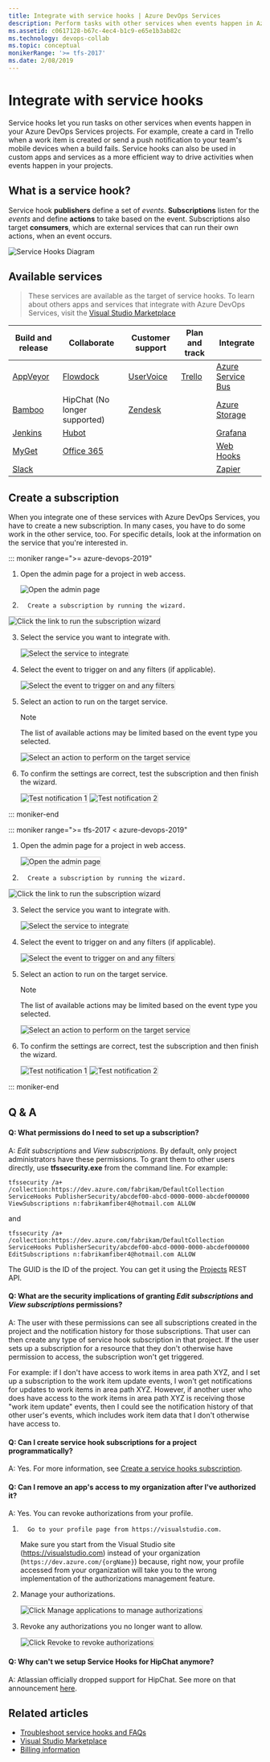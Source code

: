 ```yaml
---
title: Integrate with service hooks | Azure DevOps Services
description: Perform tasks with other services when events happen in Azure DevOps Services projects
ms.assetid: c0617128-b67c-4ec4-b1c9-e65e1b3ab82c
ms.technology: devops-collab
ms.topic: conceptual
monikerRange: '>= tfs-2017'
ms.date: 2/08/2019
---
```


# Integrate with service hooks

Service hooks let you run tasks on other services when events happen in your Azure DevOps Services
projects. For example, create a card in Trello when a work item is created
or send a push notification to your team's mobile devices when a build fails. Service hooks
can also be used in custom apps and services as a more efficient way to drive activities
when events happen in your projects.

## What is a service hook?

Service hook **publishers** define a set of _events_. **Subscriptions** listen for the _events_ and
define **actions** to take based on the event.
Subscriptions also target **consumers**, which are external services that can run their own actions,
when an event occurs.

![Service Hooks Diagram](./media/service-hooks.png)

## Available services

> These services are available as the target of service hooks. To learn about others apps and services that
> integrate with Azure DevOps Services, visit the [Visual Studio Marketplace](https://marketplace.visualstudio.com/#AzureDevOpsServices)

| Build and release                                                                  | Collaborate                                                                                                                                 | Customer support                                                                                        | Plan and track                 | Integrate                                                                                                          |
| ---------------------------------------------------------------------------------- | ------------------------------------------------------------------------------------------------------------------------------------------- | ------------------------------------------------------------------------------------------------------- | ------------------------------ | ------------------------------------------------------------------------------------------------------------------ |
| [AppVeyor](https://www.appveyor.com/docs/)                                         | [Flowdock](https://www.flowdock.com/api/integration-getting-started)                                                                        | [UserVoice](https://feedback.uservoice.com/knowledgebase/articles/363410-vsts-azure-devops-integration) | [Trello](./services/trello.md) | [Azure Service Bus](../pipelines/tasks/utility/publish-to-azure-service-bus.md)                                    |
| [Bamboo](https://confluence.atlassian.com/bamboo/enabling-webhooks-946626050.html) | HipChat (No longer supported)                                                                                                               | [Zendesk](https://support.zendesk.com/hc/articles/204890268-Creating-webhooks-with-the-HTTP-target)     |                                | [Azure Storage](https://docs.microsoft.com/azure/azure-functions/functions-integrate-storage-queue-output-binding) |
| [Jenkins](./services/jenkins.md)                                                   | [Hubot](https://hubot.github.com/docs/)                                                                                                     |                                                                                                         |                                | [Grafana](./services/grafana.md)                                                                                   |
| [MyGet](https://docs.myget.org/docs/reference/webhooks)                            | [Office 365](https://docs.microsoft.com/office/office-365-management-api/office-365-management-activity-api-reference#start-a-subscription) |                                                                                                         |                                | [Web Hooks](./services/webhooks.md)                                                                                |
| [Slack](./services/slack.md)                                                       |                                                                                                                                             |                                                                                                         |                                | [Zapier](https://zapier.com/apps/webhook/integrations)                                                             |

## Create a subscription

When you integrate one of these services with Azure DevOps Services,
you have to create a new subscription. In many cases,
you have to do some work in the other service, too. For specific details,
look at the information on the service that you're interested in.

::: moniker range=">= azure-devops-2019"

1.  Open the admin page for a project in web access.

    <img alt="Open the admin page" src="./media/devops-service-hooks.png" />

2.       Create a subscription by running the wizard.

<img alt="Click the link to run the subscription wizard" src="./media/devops-create-subscription.png" style="border: 1px solid #CCCCCC" />

3.  Select the service you want to integrate with.

    <img alt="Select the service to integrate" src="./media/selectservice.png" style="border: 1px solid #CCCCCC" />

4.  Select the event to trigger on and any filters (if applicable).

    <img alt="Select the event to trigger on and any filters" src="./media/Trello_wizard_Event.png" style="border: 1px solid #CCCCCC" />

5.  Select an action to run on the target service.

    > [!NOTE]
    > The list of available actions may be limited based on the event type you selected.

    <img alt="Select an action to perform on the target service" src="./media/Trello_wizard_Action.png" style="border: 1px solid #CCCCCC" />

6.  To confirm the settings are correct, test the subscription and then finish the wizard.

    <img alt="Test notification 1" src="./media/test1.png" style="border: 1px solid #CCCCCC" />

    <img alt="Test notification 2" src="./media/test2.png" style="border: 1px solid #CCCCCC" />

::: moniker-end

::: moniker range=">= tfs-2017 < azure-devops-2019"

1.  Open the admin page for a project in web access.

    <img alt="Open the admin page" src="./media/openadmin.png" style="border: 1px solid #CCCCCC" />

2.       Create a subscription by running the wizard.

<img alt="Click the link to run the subscription wizard" src="./media/createfirst.png" style="border: 1px solid #CCCCCC" />

3.  Select the service you want to integrate with.

    <img alt="Select the service to integrate" src="./media/selectservice.png" style="border: 1px solid #CCCCCC" />

4.  Select the event to trigger on and any filters (if applicable).

    <img alt="Select the event to trigger on and any filters" src="./media/Trello_wizard_Event.png" style="border: 1px solid #CCCCCC" />

5.  Select an action to run on the target service.

    > [!NOTE]
    > The list of available actions may be limited based on the event type you selected.

    <img alt="Select an action to perform on the target service" src="./media/Trello_wizard_Action.png" style="border: 1px solid #CCCCCC" />

6.  To confirm the settings are correct, test the subscription and then finish the wizard.

    <img alt="Test notification 1" src="./media/test1.png" style="border: 1px solid #CCCCCC" />

    <img alt="Test notification 2" src="./media/test2.png" style="border: 1px solid #CCCCCC" />

::: moniker-end

## Q & A

<!-- BEGINSECTION class="md-qanda" -->

<a id="subscription-permissions" />

#### Q: What permissions do I need to set up a subscription?

A: _Edit subscriptions_ and _View subscriptions_. By default, only project administrators
have these permissions. To grant them to other users directly, use **tfssecurity.exe**
from the command line. For example:

```
tfssecurity /a+ /collection:https://dev.azure.com/fabrikam/DefaultCollection ServiceHooks PublisherSecurity/abcdef00-abcd-0000-0000-abcdef000000 ViewSubscriptions n:fabrikamfiber4@hotmail.com ALLOW
```

and

```
tfssecurity /a+ /collection:https://dev.azure.com/fabrikam/DefaultCollection ServiceHooks PublisherSecurity/abcdef00-abcd-0000-0000-abcdef000000 EditSubscriptions n:fabrikamfiber4@hotmail.com ALLOW
```

The GUID is the ID of the project. You can get it using the [Projects](/rest/api/vsts/) REST API.

#### Q: What are the security implications of granting _Edit subscriptions_ and _View subscriptions_ permissions?

A: The user with these permissions can see all subscriptions created in the
project and the notification history for those subscriptions. That user can then
create any type of service hook subscription in that project. If the user sets up a
subscription for a resource that they don't otherwise have permission to access, the
subscription won't get triggered.

For example: if I don't have access to work items in area path XYZ, and I set up a
subscription to the work item update events, I won't get notifications for updates
to work items in area path XYZ. However, if another user who does have access to the work
items in area path XYZ is receiving those "work item update" events, then I could see the
notification history of that other user's events, which includes work item data that I
don't otherwise have access to.

#### Q: Can I create service hook subscriptions for a project programmatically?

A: Yes. For more information, see [Create a service hooks subscription](create-subscription.md).

#### Q: Can I remove an app's access to my organization after I've authorized it?

A: Yes. You can revoke authorizations from your profile.

1.       Go to your profile page from https://visualstudio.com.

    Make sure you start from the Visual Studio site (https://visualstudio.com)
    instead of your organization (`https://dev.azure.com/{orgName}`) because, right now,
    your profile accessed from your organization will take you to the wrong implementation
    of the authorizations management feature.

2.  Manage your authorizations.

    <img alt="Click Manage applications to manage authorizations" src="./media/Profile-manage-applications.png" style="border: 1px solid #CCCCCC" />

3.  Revoke any authorizations you no longer want to allow.

    <img alt="Click Revoke to revoke authorizations" src="./media/authorizations.png" style="border: 1px solid #CCCCCC" />

#### Q: Why can't we setup Service Hooks for HipChat anymore?

A: Atlassian officially dropped support for HipChat. See more on that announcement [here](https://www.atlassian.com/partnerships/slack/faq#faq-3ccc5a61-711b-4ef2-9ca2-3a34b2ec143b).

<!-- ENDSECTION -->

## Related articles

- [Troubleshoot service hooks and FAQs](troubleshoot.md)
- [Visual Studio Marketplace](https://marketplace.visualstudio.com/azuredevops)
- [Billing information](../organizations/billing/index.md)
